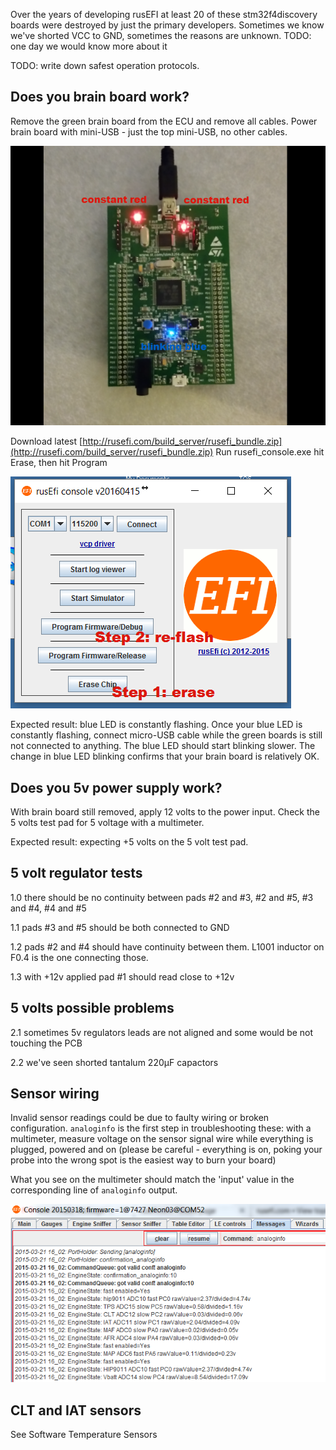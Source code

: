 Over the years of developing rusEFI at least 20 of these stm32f4discovery boards were destroyed by just the primary developers. Sometimes we know we've shorted VCC to GND, sometimes the reasons are unknown. TODO: one day we would know more about it

TODO: write down safest operation protocols.

## Does you brain board work?
Remove the green brain board from the ECU and remove all cables. Power brain board with mini-USB - just the top mini-USB, no other cables. 

![Only Mini USB](Images/Only_mini_usb.png)

Download latest [http://rusefi.com/build_server/rusefi_bundle.zip](http://rusefi.com/build_server/rusefi_bundle.zip)
Run rusefi_console.exe hit Erase, then hit Program

![Reflash](Images/Reflash.png)

Expected result: blue LED is constantly flashing. Once your blue LED is constantly flashing, connect micro-USB cable while the green boards is still not connected to anything. The blue LED should start blinking slower. The change in blue LED blinking confirms that your brain board is relatively OK.

## Does you 5v power supply work?

With brain board still removed, apply 12 volts to the power input. Check the 5 volts test pad for 5 voltage with a multimeter.

Expected result: expecting +5 volts on the 5 volt test pad.

## 5 volt regulator tests

1.0 there should be no continuity between pads #2 and #3, #2 and #5, #3 and #4, #4 and #5

1.1 pads #3 and #5 should be both connected to GND

1.2 pads #2 and #4 should have continuity between them. L1001 inductor on F0.4 is the one connecting those.

1.3 with +12v applied pad #1 should read close to +12v

## 5 volts possible problems

2.1 sometimes 5v regulators leads are not aligned and some would be not touching the PCB

2.2 we've seen shorted tantalum 220µF capactors

## Sensor wiring

Invalid sensor readings could be due to faulty wiring or broken configuration. `analoginfo` is the first step in troubleshooting these: with a multimeter, measure voltage on the sensor signal wire while everything is plugged, powered and on (please be careful - everything is on, poking your probe into the wrong spot is the easiest way to burn your board)

What you see on the multimeter should match the 'input' value in the corresponding line of `analoginfo` output.

![Analog Info](Images/analoginfo2.png)

## CLT and IAT sensors

See Software Temperature Sensors
